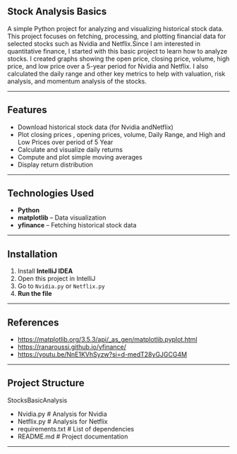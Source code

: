 ## Stock Analysis Basics

A simple Python project for analyzing and visualizing historical stock data.  
This project focuses on fetching, processing, and plotting financial data for selected stocks such as Nvidia and Netflix.Since I am interested in quantitative finance, I started with this basic project to learn how to analyze stocks. I created graphs showing the open price, closing price, volume, high price, and low price over a 5-year period for Nvidia and Netflix. I also calculated the daily range and other key metrics to help with valuation, risk analysis, and momentum analysis of the stocks.

---

## Features

- Download historical stock data (for Nvidia andNetflix)
- Plot closing prices , opening prices, volume, Daily Range, and High and Low Prices over period of 5 Year
- Calculate and visualize daily returns
- Compute and plot simple moving averages
- Display return distribution

---

## Technologies Used

- **Python** 
- **matplotlib** – Data visualization
- **yfinance** – Fetching historical stock data

---

## Installation

1. Install **IntelliJ IDEA**
2. Open this project in IntelliJ
3. Go to `Nvidia.py` or `Netflix.py`
4. **Run the file**

---
## References
- https://matplotlib.org/3.5.3/api/_as_gen/matplotlib.pyplot.html
- https://ranaroussi.github.io/yfinance/
- https://youtu.be/NnE1KVhSyzw?si=d-medT28yGJGCG4M
   
---
## Project Structure

StocksBasicAnalysis
- Nvidia.py # Analysis for Nvidia
- Netflix.py # Analysis for Netflix
- requirements.txt # List of dependencies
- README.md # Project documentation

---
